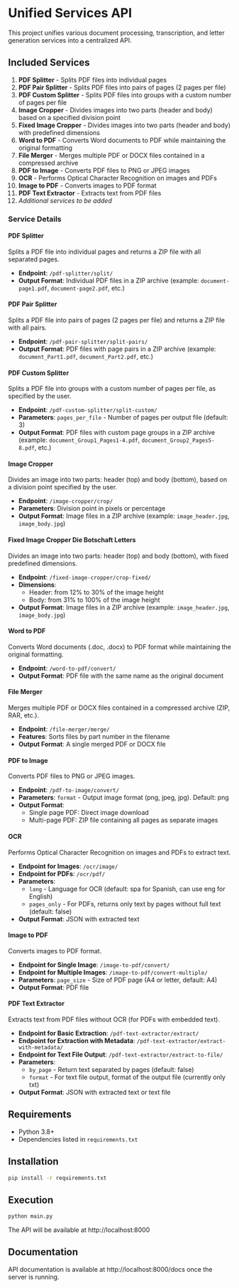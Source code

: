 # Unified Services API

This project unifies various document processing, transcription, and letter generation services into a centralized API.

## Included Services

1. **PDF Splitter** - Splits PDF files into individual pages
2. **PDF Pair Splitter** - Splits PDF files into pairs of pages (2 pages per file)
3. **PDF Custom Splitter** - Splits PDF files into groups with a custom number of pages per file
4. **Image Cropper** - Divides images into two parts (header and body) based on a specified division point
5. **Fixed Image Cropper** - Divides images into two parts (header and body) with predefined dimensions
6. **Word to PDF** - Converts Word documents to PDF while maintaining the original formatting
7. **File Merger** - Merges multiple PDF or DOCX files contained in a compressed archive
8. **PDF to Image** - Converts PDF files to PNG or JPEG images
9. **OCR** - Performs Optical Character Recognition on images and PDFs
10. **Image to PDF** - Converts images to PDF format
11. **PDF Text Extractor** - Extracts text from PDF files
12. *Additional services to be added*

### Service Details

#### PDF Splitter
Splits a PDF file into individual pages and returns a ZIP file with all separated pages.
- **Endpoint**: `/pdf-splitter/split/`
- **Output Format**: Individual PDF files in a ZIP archive (example: `document-page1.pdf`, `document-page2.pdf`, etc.)

#### PDF Pair Splitter
Splits a PDF file into pairs of pages (2 pages per file) and returns a ZIP file with all pairs.
- **Endpoint**: `/pdf-pair-splitter/split-pairs/`
- **Output Format**: PDF files with page pairs in a ZIP archive (example: `document_Part1.pdf`, `document_Part2.pdf`, etc.)

#### PDF Custom Splitter
Splits a PDF file into groups with a custom number of pages per file, as specified by the user.
- **Endpoint**: `/pdf-custom-splitter/split-custom/`
- **Parameters**: `pages_per_file` - Number of pages per output file (default: 3)
- **Output Format**: PDF files with custom page groups in a ZIP archive (example: `document_Group1_Pages1-4.pdf`, `document_Group2_Pages5-8.pdf`, etc.)

#### Image Cropper
Divides an image into two parts: header (top) and body (bottom), based on a division point specified by the user.
- **Endpoint**: `/image-cropper/crop/`
- **Parameters**: Division point in pixels or percentage
- **Output Format**: Image files in a ZIP archive (example: `image_header.jpg`, `image_body.jpg`)

#### Fixed Image Cropper Die Botschaft Letters
Divides an image into two parts: header (top) and body (bottom), with fixed predefined dimensions.
- **Endpoint**: `/fixed-image-cropper/crop-fixed/`
- **Dimensions**: 
  - Header: from 12% to 30% of the image height
  - Body: from 31% to 100% of the image height
- **Output Format**: Image files in a ZIP archive (example: `image_header.jpg`, `image_body.jpg`)

#### Word to PDF
Converts Word documents (.doc, .docx) to PDF format while maintaining the original formatting.
- **Endpoint**: `/word-to-pdf/convert/`
- **Output Format**: PDF file with the same name as the original document

#### File Merger
Merges multiple PDF or DOCX files contained in a compressed archive (ZIP, RAR, etc.).
- **Endpoint**: `/file-merger/merge/`
- **Features**: Sorts files by part number in the filename
- **Output Format**: A single merged PDF or DOCX file

#### PDF to Image
Converts PDF files to PNG or JPEG images.
- **Endpoint**: `/pdf-to-image/convert/`
- **Parameters**: `format` - Output image format (png, jpeg, jpg). Default: png
- **Output Format**: 
  - Single page PDF: Direct image download
  - Multi-page PDF: ZIP file containing all pages as separate images

#### OCR
Performs Optical Character Recognition on images and PDFs to extract text.
- **Endpoint for Images**: `/ocr/image/`
- **Endpoint for PDFs**: `/ocr/pdf/`
- **Parameters**: 
  - `lang` - Language for OCR (default: spa for Spanish, can use eng for English)
  - `pages_only` - For PDFs, returns only text by pages without full text (default: false)
- **Output Format**: JSON with extracted text

#### Image to PDF
Converts images to PDF format.
- **Endpoint for Single Image**: `/image-to-pdf/convert/`
- **Endpoint for Multiple Images**: `/image-to-pdf/convert-multiple/`
- **Parameters**: `page_size` - Size of PDF page (A4 or letter, default: A4)
- **Output Format**: PDF file

#### PDF Text Extractor
Extracts text from PDF files without OCR (for PDFs with embedded text).
- **Endpoint for Basic Extraction**: `/pdf-text-extractor/extract/`
- **Endpoint for Extraction with Metadata**: `/pdf-text-extractor/extract-with-metadata/`
- **Endpoint for Text File Output**: `/pdf-text-extractor/extract-to-file/`
- **Parameters**: 
  - `by_page` - Return text separated by pages (default: false)
  - `format` - For text file output, format of the output file (currently only txt)
- **Output Format**: JSON with extracted text or text file

## Requirements

- Python 3.8+
- Dependencies listed in `requirements.txt`

## Installation

```bash
pip install -r requirements.txt
```

## Execution

```bash
python main.py
```

The API will be available at http://localhost:8000

## Documentation

API documentation is available at http://localhost:8000/docs once the server is running.
